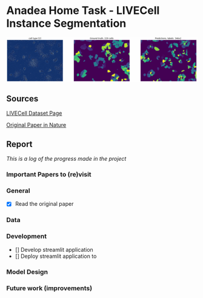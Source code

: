 # Anadea Home Task - LIVECell Instance Segmentation
![](img.png)

## Sources
[LIVECell Dataset Page](https://sartorius-research.github.io/LIVECell/)

[Original Paper in Nature](https://www.nature.com/articles/s41592-021-01249-6.pdf)

## Report
*This is a log of the progress made in the project*

### Important Papers to (re)visit

### General
- [x] Read the original paper

### Data

### Development
- [] Develop streamlit application
- [] Deploy streamlit application to 

### Model Design

### Future work (improvements)

